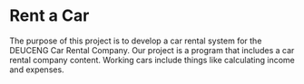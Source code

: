 # Rent a Car
  The purpose of this project is to develop a car rental system for the DEUCENG Car Rental Company.  Our project is a program that includes a car rental company content.  Working cars include things like calculating income and expenses.
